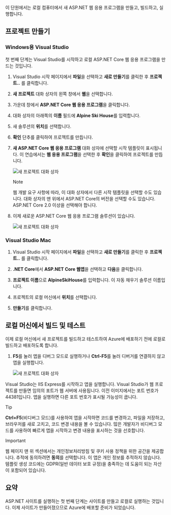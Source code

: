 이 단원에서는 로컬 컴퓨터에서 새 ASP.NET 웹 응용 프로그램을 만들고, 빌드하고, 실행합니다.

## <a name="create-a-project"></a>프로젝트 만들기

### <a name="visual-studio-for-windows"></a>Windows용 Visual Studio

첫 번째 단계는 Visual Studio를 시작하고 로컬 ASP.NET Core 웹 응용 프로그램을 만드는 것입니다.

1. Visual Studio 시작 페이지에서 **파일**을 선택하고 **새로 만들기**를 클릭한 후 **프로젝트..** 를 클릭합니다.

1. **새 프로젝트** 대화 상자의 왼쪽 창에서 **웹**을 선택합니다.

1. 가운데 창에서 **ASP.NET Core 웹 응용 프로그램**을 클릭합니다.

1. 대화 상자의 아래쪽의 **이름** 필드에 **Alpine Ski House**를 입력합니다.

1. 새 솔루션의 **위치**를 선택합니다.

1. **확인** 단추를 클릭하여 프로젝트를 만듭니다.

1. **새 ASP.NET Core 웹 응용 프로그램** 대화 상자에 선택할 시작 템플릿이 표시됩니다. 이 연습에서는 **웹 응용 프로그램**을 선택한 후 **확인**을 클릭하여 프로젝트를 만듭니다.

    ![새 프로젝트 대화 상자](../media-draft/3-aspnet-templates.png)

    > [!NOTE]
    > 웹 개발 요구 사항에 따라, 이 대화 상자에서 다른 시작 템플릿을 선택할 수도 있습니다. 대화 상자의 맨 위에서 ASP.NET Core의 버전을 선택할 수도 있습니다. ASP.NET Core 2.0 이상을 선택해야 합니다.

1. 이제 새로운 ASP.NET Core 웹 응용 프로그램 솔루션이 있습니다.

    ![새 프로젝트 대화 상자](../media-draft/3-new-solution.png)

### <a name="visual-studio-mac"></a>Visual Studio Mac

1. Visual Studio 시작 페이지에서 **파일**을 선택하고 **새로 만들기**를 클릭한 후 **프로젝트..** 를 클릭합니다.

1. **.NET Core**에서 **ASP.NET Core 웹앱**을 선택하고 **다음**을 클릭합니다.

1. **프로젝트 이름**으로 **AlpineSkiHouse**를 입력합니다. 이 자동 채우기 솔루션 이름입니다.

1. 프로젝트의 로컬 머신에서 **위치**를 선택합니다.

1. **만들기**를 클릭합니다.

## <a name="build-and-test-on-your-local-machine"></a>로컬 머신에서 빌드 및 테스트

이제 로컬 머신에서 새 프로젝트를 빌드하고 테스트하여 Azure에 배포하기 전에 로컬로 빌드하고 배포하도록 합니다.

1. **F5**를 눌러 앱을 디버그 모드로 실행하거나 **Ctrl-F5**를 눌러 디버거를 연결하지 않고 앱을 실행합니다.

    ![새 프로젝트 대화 상자](../media-draft/3-webapp-launch.png)

Visual Studio는 IIS Express를 시작하고 앱을 실행합니다. Visual Studio가 웹 프로젝트를 만들면 임의의 포트가 웹 서버에 사용됩니다. 이전 이미지에서는 포트 번호가 44381입니다. 앱을 실행하면 다른 포트 번호가 표시될 가능성이 큽니다.

> [!TIP]
> **Ctrl+F5**(비디버그 모드)를 사용하여 앱을 시작하면 코드를 변경하고, 파일을 저장하고, 브라우저를 새로 고치고, 코드 변경 내용을 볼 수 있습니다. 많은 개발자가 비디버그 모드를 사용하여 빠르게 앱을 시작하고 변경 내용을 표시하는 것을 선호합니다.

> [!IMPORTANT]
> 웹 페이지 맨 위 섹션에서는 개인정보처리방침 및 쿠키 사용 정책을 위한 공간을 제공합니다. 추적에 동의하려면 **동의**를 선택합니다. 이 앱은 개인 정보를 추적하지 않습니다. 템플릿 생성 코드에는 GDPR(일반 데이터 보호 규정)을 충족하는 데 도움이 되는 자산이 포함되어 있습니다.

## <a name="summary"></a>요약

ASP.NET 사이트를 실행하는 첫 번째 단계는 사이트를 만들고 로컬로 실행하는 것입니다. 이제 사이트가 만들어졌으므로 Azure에 배포할 준비가 되었습니다.
